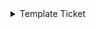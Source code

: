<details>
<summary>
 Template Ticket
</summary>


**жирный текст** _курсив_ ~~ошибка~~ ==мнения?== `inline code block` [ссылка на фулл](https://www.markdownguide.org/cheat-sheet/)
```c++
int main() {
    return 0;
}
```

### Подзаголовок

LMAO
Not bottom text, lol
</details>

